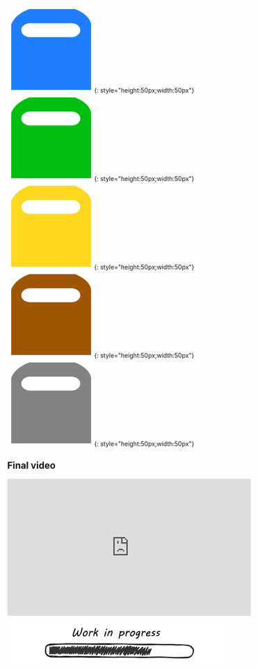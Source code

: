 ![BlueBin](../images/BlueBin.png){: style="height:50px;width:50px"}
![GreenBin](../images/GreenBin.png){: style="height:50px;width:50px"}
![YellowBin](../images/YellowBin.png){: style="height:50px;width:50px"}
![BrownBin](../images/BrownBin.png){: style="height:50px;width:50px"}
![GreyBin](../images/GreyBin.png){: style="height:50px;width:50px"}

## Final video

<iframe width="560" height="315" src="https://www.youtube.com/embed/fhhr1BJ_tmA?si=WUGzP55aOYNgaadA" title="YouTube video player" frameborder="0" allow="accelerometer; autoplay; clipboard-write; encrypted-media; gyroscope; picture-in-picture; web-share" allowfullscreen></iframe>

![WIP](../images/WIP.png)